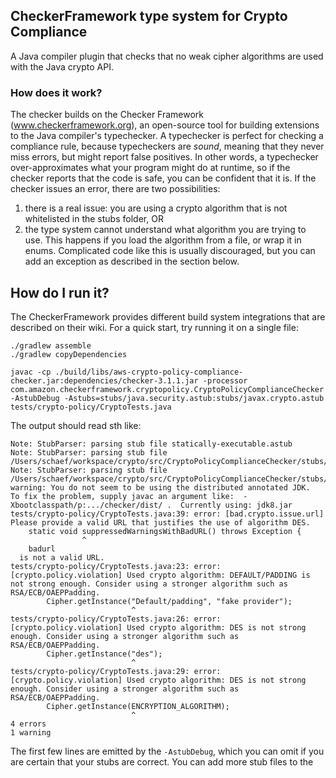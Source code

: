 ## CheckerFramework type system for Crypto Compliance

A Java compiler plugin that checks that no weak cipher algorithms are used with the Java crypto API.

### How does it work?

The checker builds on the Checker Framework (www.checkerframework.org), an open-source tool for building extensions to
the Java compiler's typechecker. A typechecker is perfect for checking a compliance rule, because typecheckers are
*sound*, meaning that they never miss errors, but might report false positives. In other words, a typechecker
over-approximates what your program might do at runtime, so if the checker reports that the code is safe, you can be
confident that it is. If the checker issues an error, there are two possibilities:

1. there is a real issue: you are using a crypto algorithm that is not whitelisted in the stubs folder, OR
2. the type system cannot understand what algorithm you are trying to use. This happens if you load the algorithm
from a file, or wrap it in enums. Complicated code like this is usually discouraged, but you can add an exception as
described in the section below.

## How do I run it?

The CheckerFramework provides different build system integrations that are described on their wiki. For a quick start, try running it on a single file:

```
./gradlew assemble
./gradlew copyDependencies

javac -cp ./build/libs/aws-crypto-policy-compliance-checker.jar:dependencies/checker-3.1.1.jar -processor com.amazon.checkerframework.cryptopolicy.CryptoPolicyComplianceChecker -AstubDebug -Astubs=stubs/java.security.astub:stubs/javax.crypto.astub tests/crypto-policy/CryptoTests.java
```

The output should read sth like:

```
Note: StubParser: parsing stub file statically-executable.astub
Note: StubParser: parsing stub file /Users/schaef/workspace/crypto/src/CryptoPolicyComplianceChecker/stubs/java.security.astub
Note: StubParser: parsing stub file /Users/schaef/workspace/crypto/src/CryptoPolicyComplianceChecker/stubs/javax.crypto.astub
warning: You do not seem to be using the distributed annotated JDK.  To fix the problem, supply javac an argument like:  -Xbootclasspath/p:.../checker/dist/ .  Currently using: jdk8.jar
tests/crypto-policy/CryptoTests.java:39: error: [bad.crypto.issue.url] Please provide a valid URL that justifies the use of algorithm DES.
    static void suppressedWarningsWithBadURL() throws Exception {
                ^
  	badurl
  is not a valid URL.
tests/crypto-policy/CryptoTests.java:23: error: [crypto.policy.violation] Used crypto algorithm: DEFAULT/PADDING is not strong enough. Consider using a stronger algorithm such as RSA/ECB/OAEPPadding.
        Cipher.getInstance("Default/padding", "fake provider");
                           ^
tests/crypto-policy/CryptoTests.java:26: error: [crypto.policy.violation] Used crypto algorithm: DES is not strong enough. Consider using a stronger algorithm such as RSA/ECB/OAEPPadding.
        Cipher.getInstance("des");
                           ^
tests/crypto-policy/CryptoTests.java:29: error: [crypto.policy.violation] Used crypto algorithm: DES is not strong enough. Consider using a stronger algorithm such as RSA/ECB/OAEPPadding.
        Cipher.getInstance(ENCRYPTION_ALGORITHM);
                           ^
4 errors
1 warning

```

The first few lines are emitted by the `-AstubDebug`, which you can omit if you are certain that your stubs are
correct.
You can add more stub files to the
